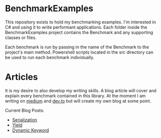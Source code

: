 # BenchmarkExamples

This repository exists to hold my benchmarking examples. I'm interested in C# and using it to write performant applications. Each folder inside the BenchmarkExamples project contains the Benchmark and any supporting classes or files. 

Each benchmark is run by passing in the name of the Benchmark to the project's main method. Powershell scripts located in the src directory can be used to run each benchmark individually.

# Articles

It is my desire to also develop my writing skills. A blog article will cover and explain every benchmark contained in this library. At the moment I am writing on [medium](https://medium.com/@morgankenyon) and [dev.to](https://dev.to/morganw09) but will create my own blog at some point.

Current Blog Posts:

- [Serialization](https://medium.com/p/comparing-c-serialization-techniques-be-wary-of-xml-38f3a4715bbd?source=email-89d87dcc9e73--writer.postDistributed&sk=fc54c021a33b48e8c1916f8d5ff44116)
- [Yield](https://dev.to/morganw09/benchmarking-the-yield-statement-in-c-2d8g)
- [Dynamic Keyword](https://dev.to/morganw09/benchmarking-and-exploring-c-s-dynamic-keyword-1l5i)
